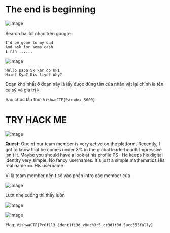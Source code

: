 # The end is beginning

![image](https://github.com/vanniichan/CTF-WriteUp/assets/112863484/7fc4e2ea-76c4-4f1a-bf0f-2b8e051b13fd)

Search bài lời nhạc trên google: 
 ```
I’d be gone to my dad 
And ask for some cash 
I ran ......
```

![image](https://github.com/vanniichan/CTF-WriteUp/assets/112863484/09644308-472b-4526-962d-7caeb91d9f41)

```
Hello papa 5k kar do UPI
Hain? Kya? Kis liye? Why?
```
Đoạn khó nhất ở đoạn này là lấy được đúng tên của nhân vật lại chính là tên ca sỹ và giá trị `k` 

Sau chục lần thử: `VishwaCTF{Paradox_5000}`

# TRY HACK ME

![image](https://github.com/vanniichan/CTF-WriteUp/assets/112863484/37fbb320-1609-428d-9e9e-52ffd9ced510)

**Quest:** One of our team member is very active on the platform. Recently, I got to know that he comes under 3% in the global leaderboard. Impressive isn't it.
Maybe you should have a look at his profile
PS : He keeps his digital identity very simple. No fancy usernames. It's just a simple mathematics
His real name == His username

Vì là team member nên t sẽ vào phần intro các member của 

![image](https://github.com/vanniichan/CTF-WriteUp/assets/112863484/236fe1fd-c5b1-4b50-bb4a-2458f4dca4d9)

Lướt nhẹ xuống thì thấy luôn 

![image](https://github.com/vanniichan/CTF-WriteUp/assets/112863484/c8561691-d669-41db-9c0a-028b6d7d7dfe)

![image](https://github.com/vanniichan/CTF-WriteUp/assets/112863484/5e2a2506-ed56-4ed6-8de8-5c136555a483)

Flag: `VishwaCTF{Pr0f1l3_1dent1fi3d_v0uch3r5_cr3d1t3d_5ucc355fully}`


